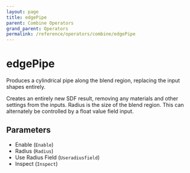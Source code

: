 ```yaml
---
layout: page
title: edgePipe
parent: Combine Operators
grand_parent: Operators
permalink: /reference/operators/combine/edgePipe
---
```


# edgePipe

Produces a cylindrical pipe along the blend region, replacing the input shapes entirely.

Creates an entirely new SDF result, removing any materials and other settings from the inputs.
Radius is the size of the blend region. This can alternately be controlled by a float value field input.

## Parameters

* Enable (`Enable`)
* Radius (`Radius`)
* Use Radius Field (`Useradiusfield`)
* Inspect (`Inspect`)
